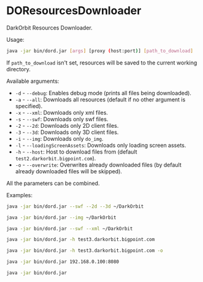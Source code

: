 # DOResourcesDownloader
DarkOrbit Resources Downloader.

Usage:
```bash
java -jar bin/dord.jar [args] [proxy (host:port)] [path_to_download]
```


If `path_to_download` isn't set, resources will be saved to the current working directory.

Available arguments:
 * `-d` - `--debug`: Enables debug mode (prints all files being downloaded).
 * `-a` - `--all`: Downloads all resources (default if no other argument is specified).
 * `-x` - `--xml`: Downloads only xml files.
 * `-s` - `--swf`: Downloads only swf files.
 * `-2` - `--2d`: Downloads only 2D client files.
 * `-3` - `--3d`: Downloads only 3D client files.
 * `-i` - `--img`: Downloads only `do_img`.
 * `-l` - `--loadingScreenAssets`: Downloads only loading screen assets.
 * `-h` - `--host`: Host to download files from (default `test2.darkorbit.bigpoint.com`).
 * `-o` - `--overwrite`: Overwrites already downloaded files (by default already downloaded files will be skipped).

All the parameters can be combined.

Examples:
```bash
java -jar bin/dord.jar --swf --2d --3d ~/DarkOrbit

java -jar bin/dord.jar --img ~/DarkOrbit

java -jar bin/dord.jar --swf --xml ~/DarkOrbit

java -jar bin/dord.jar -h test3.darkorbit.bigpoint.com

java -jar bin/dord.jar -h test3.darkorbit.bigpoint.com -o

java -jar bin/dord.jar 192.168.0.100:8080

java -jar bin/dord.jar
```

